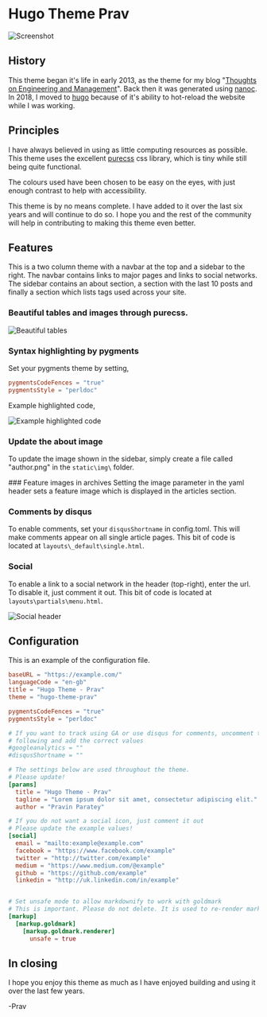 # Hugo Theme Prav

![Screenshot](https://raw.githubusercontent.com/pravin/hugo-theme-prav/master/images/screenshot.png)

## History

This theme began it's life in early 2013, as the theme for my blog "[Thoughts on Engineering and Management](https://cto.me.uk)". Back then it was generated using [nanoc](https://nanoc.ws/). In 2018, I moved to [hugo](https://gohugo.io/) because of it's ability to hot-reload the website while I was working.

## Principles

I have always believed in using as little computing resources as possible. This theme uses the excellent [purecss](https://purecss.io/) css library, which is tiny while still being quite functional.

The colours used have been chosen to be easy on the eyes, with just enough contrast to help with accessibility.

This theme is by no means complete. I have added to it over the last six years and will continue to do so. I hope you and the rest of the community will help in contributing to making this theme even better.

## Features

This is a two column theme with a navbar at the top and a sidebar to the right. The navbar contains links to major pages and links to social networks. The sidebar contains an about section, a section with the last 10 posts and finally a section which lists tags used across your site.

### Beautiful tables and images through purecss.

![Beautiful tables](https://raw.githubusercontent.com/pravin/hugo-theme-prav/master/images/table.png)

### Syntax highlighting by pygments

Set your pygments theme by setting,

```toml
pygmentsCodeFences = "true"
pygmentsStyle = "perldoc"
```

Example highlighted code,

![Example highlighted code](https://raw.githubusercontent.com/pravin/hugo-theme-prav/master/images/code.png)

### Update the about image

To update the image shown in the sidebar, simply create a file called "author.png" in the `static\img\` folder.

### Feature images in archives
Setting the image parameter in the yaml header sets a feature image which is displayed in the articles section.

### Comments by disqus

To enable comments, set your `disqusShortname` in config.toml. This will make comments appear on all single article pages. This bit of code is located at `layouts\_default\single.html`.

### Social

To enable a link to a social network in the header (top-right), enter the url. To disable it, just comment it out. This bit of code is located at `layouts\partials\menu.html`.

![Social header](https://raw.githubusercontent.com/pravin/hugo-theme-prav/master/images/social.png)

## Configuration

This is an example of the configuration file.

```toml
baseURL = "https://example.com/"
languageCode = "en-gb"
title = "Hugo Theme - Prav"
theme = "hugo-theme-prav"

pygmentsCodeFences = "true"
pygmentsStyle = "perldoc"

# If you want to track using GA or use disqus for comments, uncomment the 
# following and add the correct values
#googleanalytics = ""
#disqusShortname = ""

# The settings below are used throughout the theme.
# Please update!
[params]
  title = "Hugo Theme - Prav"
  tagline = "Lorem ipsum dolor sit amet, consectetur adipiscing elit."
  author = "Pravin Paratey"

# If you do not want a social icon, just comment it out
# Please update the example values!
[social]
  email = "mailto:example@example.com"
  facebook = "https://www.facebook.com/example"
  twitter = "http://twitter.com/example"
  medium = "https://www.medium.com/@example"
  github = "https://github.com/example"
  linkedin = "http://uk.linkedin.com/in/example"


# Set unsafe mode to allow markdownify to work with goldmark
# This is important. Please do not delete. It is used to re-render markdown
[markup]
  [markup.goldmark]
    [markup.goldmark.renderer]
      unsafe = true
```

## In closing

I hope you enjoy this theme as much as I have enjoyed building and using it over the last few years.

-Prav
